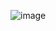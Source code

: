![image](https://user-images.githubusercontent.com/63789702/188315014-78e23799-6428-48b9-8934-ea51d89dbe11.png)
